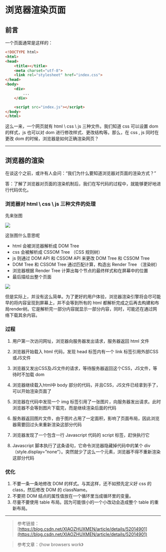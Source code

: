 # 浏览器渲染页面

## 前言
一个页面通常是这样的：
```html
<!DOCTYPE html>
<html>
<head>
    <title></title>
    <meta charset="utf-8">
    <link rel="stylesheet" href="index.css">
</head>
<body>
    <div>
        ...
    </div>

    <script src="index.js"></script>
</body>
</html>
```
这么一来，一个网页就有 html \ css \ js 三种文件。我们知道 css 可以设置 dom 的样式，js 也可以对 dom 进行修改样式、更改结构等。那么，在 css , js 同时在更改 dom 的时候，浏览器是如何正确渲染网页？


***************


## 浏览器的渲染
在谈这个之前，或许有人会问：“我们为什么要知道浏览器对页面的渲染方式？”

答：了解了浏览器对页面的渲染机制后，我们在写代码的过程中，就能够更好地进行代码优化。

### 浏览器对 html \ css \ js 三种文件的处理
先来张图

![](https://images0.cnblogs.com/news/66372/201305/22110607-791cc828c8e64c18b0d86d573338a345.jpg)

这张图什么意思呢
- html 会被浏览器解析成 DOM Tree
- css 会被解析成 CSSOM Tree （CSS 规则树）
- js 则通过 DOM API 和 CSSOM API 来更改 DOM Tree 和 CSSOM Tree
- DOM Tree 和 CSSOM Tree 通过匹配计算，构造出 Render Tree （渲染树）
- 浏览器根据 Render Tree 计算出每个节点的最终样式和在屏幕中的位置 
- 最后描绘出整个页面

<img src="https://img-blog.csdn.net/20160724103859664">

但是实际上，并没有这么简单。为了更好的用户体验，浏览器渲染引擎将会尽可能早的将内容呈现到屏幕上，并不会等到所有的 html 都解析完成之后再去构建和布局render树。它是解析完一部分内容就显示一部分内容，同时，可能还在通过网络下载其余内容。

### 过程
1. 用户第一次访问网址，浏览器向服务器发出请求，服务器返回 html 文件

2. 浏览器开始载入 html 代码，发现 head 标签内有一个 link 标签引用外部CSS或JS文件

3. 浏览器又发出CSS及JS文件的请求，等待服务器返回这个CSS，JS文件，等待时不加载 dom 

4. 浏览器继续载入html中 body 部分的代码，并且CSS，JS文件已经拿到手了，可以开始渲染页面了

5. 浏览器在代码中发现一个 img 标签引用了一张图片，向服务器发出请求。此时浏览器不会等到图片下载完，而是继续渲染后面的代码

6. 服务器返回图片文件，由于图片占用了一定面积，影响了页面布局，因此浏览器需要回过头来重新渲染这部分代码

7. 浏览器发现了一个包含一行 Javascript 代码的 script 标签，赶快执行它

8. Javascript 脚本执行了这条语句，它命令浏览器隐藏掉代码中的某个 div （style.display=”none”）。突然就少了这么一个元素，浏览器不得不重新渲染这部分代码


### 优化
1. 不要一条一条地修改 DOM 的样式。与其这样，还不如预先定义好 css 的 class，然后修改 DOM 的 className。
2. 不要把 DOM 结点的属性值放在一个循环里当成循环里的变量。 
3. 尽量不要使用 table 布局。因为可能很小的一个小改动会造成整个 table 的重新布局。

*********************

>参考链接：[https://blog.csdn.net/XIAOZHUXMEN/article/details/52014901](https://blog.csdn.net/XIAOZHUXMEN/article/details/52014901)

>参考文章：《how browsers work》
